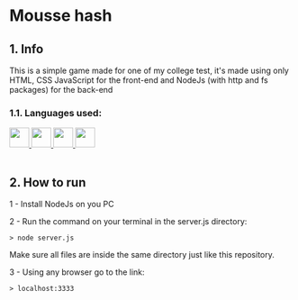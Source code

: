 <h1>Mousse hash</h1>

<h2>1. Info</h2>

<p>This is a simple game made for one of my college test, it's made using only HTML, CSS JavaScript for the front-end and NodeJs (with http and fs packages) for the back-end</p>

<h3>1.1. Languages used:</h3>
<a href="#">
    <img src="https://www.vectorlogo.zone/logos/nodejs/nodejs-icon.svg" height="35">
</a>
<a href="#">
    <img src="https://www.vectorlogo.zone/logos/w3_html5/w3_html5-icon.svg" height="35">
</a>
<a href="#">
    <img src="https://juststickers.in/wp-content/uploads/2014/05/CSS3-Mark-Shape-Cut.png" height="35">
</a>
<a href="#">
    <img src="https://seeklogo.com/images/J/javascript-logo-8892AEFCAC-seeklogo.com.png" height="35">
</a>

</br>
</br>

<h2>2. How to run</h2>

<p>1 - Install NodeJs on you PC</p>

<p>2 - Run the command on your terminal in the server.js directory:</p>

    > node server.js

<p>Make sure all files are inside the same directory just like this repository.</p>

<p>3 - Using any browser go to the link:</p>

    > localhost:3333

